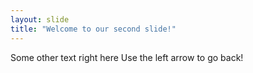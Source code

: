 ```yaml
---
layout: slide
title: "Welcome to our second slide!"
---
```

Some other text right here
Use the left arrow to go back!
